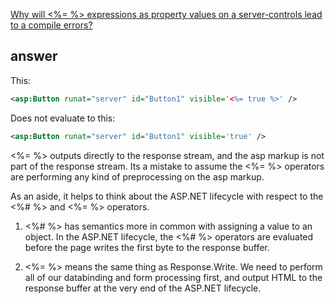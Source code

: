 [Why will <%= %> expressions as property values on a server-controls lead to a compile errors?](http://stackoverflow.com/questions/370201/why-will-expressions-as-property-values-on-a-server-controls-lead-to-a-co)


## answer
	

This:

```xml
<asp:Button runat="server" id="Button1" visible='<%= true %>' />
```

Does not evaluate to this:

```xml
<asp:Button runat="server" id="Button1" visible='true' />
```
<%= %> outputs directly to the response stream, and the asp markup is not part of the response stream. Its a mistake to assume the <%= %> operators are performing any kind of preprocessing on the asp markup.

As an aside, it helps to think about the ASP.NET lifecycle with respect to the <%# %> and <%= %> operators.

1. <%# %> has semantics more in common with assigning a value to an object. In the ASP.NET lifecycle, the <%# %> operators are evaluated before the page writes the first byte to the response buffer.

2. <%= %> means the same thing as Response.Write. We need to perform all of our databinding and form processing first, and output HTML to the response buffer at the very end of the ASP.NET lifecycle.

